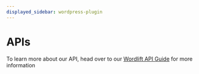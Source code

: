 ```yaml
---
displayed_sidebar: wordpress-plugin
---
```


# APIs

To learn more about our API, head over to our [Wordlift API Guide](https://api-docs.wordlift.io) for more information
